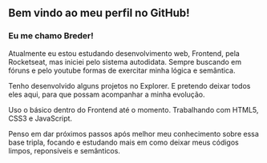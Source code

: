 ## Bem vindo ao meu perfil no GitHub!
###  Eu me chamo Breder!

Atualmente eu estou estudando desenvolvimento web, Frontend, pela Rocketseat, mas iniciei pelo sistema autodidata. Sempre buscando em fóruns e pelo youtube formas de exercitar minha lógica e semântica.

Tenho desenvolvido alguns projetos no Explorer. E pretendo deixar todos eles aqui, para que possam acompanhar a minha evolução.

Uso o básico dentro do Frontend até o momento. 
Trabalhando com HTML5, CSS3 e JavaScript.

Penso em dar próximos passos após melhor meu conhecimento sobre essa base tripla, focando e estudando mais em como deixar meus códigos limpos, reponsíveis e semânticos.
